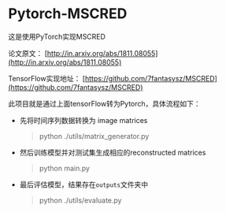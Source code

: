 # Pytorch-MSCRED

这是使用PyTorch实现MSCRED

论文原文：
[http://in.arxiv.org/abs/1811.08055](http://in.arxiv.org/abs/1811.08055)

TensorFlow实现地址：
[https://github.com/7fantasysz/MSCRED](https://github.com/7fantasysz/MSCRED)

此项目就是通过上面tensorFlow转为Pytorch，具体流程如下：
- 先将时间序列数据转换为 image matrices

  > python ./utils/matrix_generator.py

- 然后训练模型并对测试集生成相应的reconstructed matrices

  > python main.py

- 最后评估模型，结果存在`outputs`文件夹中

  > python ./utils/evaluate.py